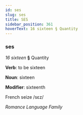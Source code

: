 ```yaml
---
id: ses
slug: ses
title: SES
sidebar_position: 361
hoverText: 16 sixteen § Quantity
---
```


### ses

*16 sixteen* **§** Quantity

**Verb**: to be sixteen

**Noun**: sixteen

**Modifier**: sixteenth

French seize /sɛz/

*Romance Language Family*